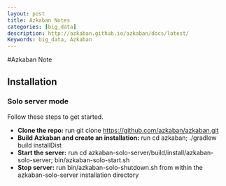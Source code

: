 ```yaml
---
layout: post
title: Azkaban Notes
categories: [big_data]
description: http://azkaban.github.io/azkaban/docs/latest/
Keywords: big_data, Azkaban
---
```


#Azkaban Note

## Installation

### Solo server mode

Follow these steps to get started. 
 
* **Clone the repo:** run git clone https://github.com/azkaban/azkaban.git  
* **Build Azkaban and create an installation:** run cd azkaban; ./gradlew build installDist  
* **Start the server:** run cd azkaban-solo-server/build/install/azkaban-solo-server; bin/azkaban-solo-start.sh  
* **Stop server:** run bin/azkaban-solo-shutdown.sh from within the azkaban-solo-server installation directory  

